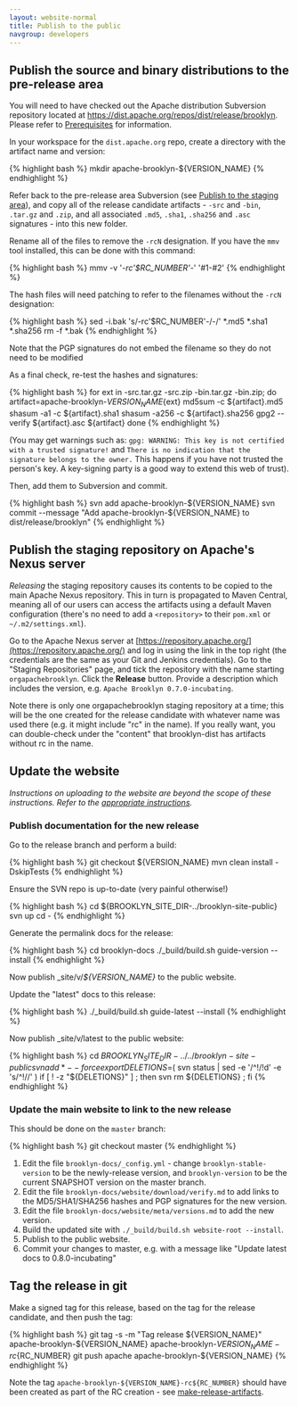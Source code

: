 ```yaml
---
layout: website-normal
title: Publish to the public
navgroup: developers
---
```


Publish the source and binary distributions to the pre-release area
-------------------------------------------------------------------

You will need to have checked out the Apache distribution Subversion repository located at
https://dist.apache.org/repos/dist/release/brooklyn. Please refer to [Prerequisites](prerequisites.html) for
information.

In your workspace for the `dist.apache.org` repo, create a directory with the artifact name and version:

{% highlight bash %}
mkdir apache-brooklyn-${VERSION_NAME}
{% endhighlight %}

Refer back to the pre-release area Subversion (see [Publish to the staging area](publish-temp.html)), and copy all of
the release candidate artifacts - `-src` and `-bin`, `.tar.gz` and `.zip`, and all associated `.md5`, `.sha1`, `.sha256`
and `.asc` signatures - into this new folder.

Rename all of the files to remove the `-rcN` designation. If you have the `mmv` tool installed, this can be done with
this command:

{% highlight bash %}
mmv -v '*-rc'$RC_NUMBER'-*' '#1-#2'
{% endhighlight %}

The hash files will need patching to refer to the filenames without the `-rcN` designation:

{% highlight bash %}
sed -i.bak 's/-rc'$RC_NUMBER'-/-/' *.md5 *.sha1 *.sha256
rm -f *.bak
{% endhighlight %}

Note that the PGP signatures do not embed the filename so they do not need to be modified

As a final check, re-test the hashes and signatures:

{% highlight bash %}
for ext in -src.tar.gz -src.zip -bin.tar.gz -bin.zip; do
    artifact=apache-brooklyn-${VERSION_NAME}${ext}
    md5sum -c ${artifact}.md5
    shasum -a1 -c ${artifact}.sha1
    shasum -a256 -c ${artifact}.sha256
    gpg2 --verify ${artifact}.asc ${artifact}
done
{% endhighlight %}

(You may get warnings such as: `gpg: WARNING: This key is not certified with a trusted signature!` 
and `There is no indication that the signature belongs to the owner.` This happens if you have not trusted
the person's key. A key-signing party is a good way to extend this web of trust).


Then, add them to Subversion and commit.

{% highlight bash %}
svn add apache-brooklyn-${VERSION_NAME}
svn commit --message "Add apache-brooklyn-${VERSION_NAME} to dist/release/brooklyn"
{% endhighlight %}


Publish the staging repository on Apache's Nexus server
-------------------------------------------------------

*Releasing* the staging repository causes its contents to be copied to the main Apache Nexus repository. This in turn
is propagated to Maven Central, meaning all of our users can access the artifacts using a default Maven configuration
(there's no need to add a `<repository>` to their `pom.xml` or `~/.m2/settings.xml`).

Go to the Apache Nexus server at [https://repository.apache.org/](https://repository.apache.org/) and log in using the
link in the top right (the credentials are the same as your Git and Jenkins credentials). Go to the "Staging
Repositories" page, and tick the repository with the name starting `orgapachebrooklyn`. Click the **Release** button.
Provide a description which includes the version, e.g. `Apache Brooklyn 0.7.0-incubating`.

Note there is only one orgapachebrooklyn staging repository at a time; this will be the one created for the release
candidate with whatever name was used there (e.g. it might include "rc" in the name). If you really want, you can 
double-check under the "content" that brooklyn-dist has artifacts without rc in the name.


Update the website
------------------

*Instructions on uploading to the website are beyond the scope of these instructions. Refer to the 
[appropriate instructions](https://github.com/apache/brooklyn-docs/tree/master/README.md).*

### Publish documentation for the new release

Go to the release branch and perform a build:

{% highlight bash %}
git checkout ${VERSION_NAME}
mvn clean install -DskipTests
{% endhighlight %}

Ensure the SVN repo is up-to-date (very painful otherwise!)

{% highlight bash %}
cd ${BROOKLYN_SITE_DIR-../brooklyn-site-public}
svn up
cd -
{% endhighlight %}

Generate the permalink docs for the release:

{% highlight bash %}
cd brooklyn-docs
./_build/build.sh guide-version --install
{% endhighlight %}

Now publish _site/v/*${VERSION_NAME}* to the public website.

Update the "latest" docs to this release:

{% highlight bash %}
./_build/build.sh guide-latest --install
{% endhighlight %}

Now publish _site/v/latest to the public website:

{% highlight bash %}
cd ${BROOKLYN_SITE_DIR-../../brooklyn-site-public}
svn add * --force
export DELETIONS=$( svn status | sed -e '/^!/!d' -e 's/^!//' )
if [ ! -z "${DELETIONS}" ] ; then svn rm ${DELETIONS} ; fi
{% endhighlight %}


### Update the main website to link to the new release

This should be done on the `master` branch:

{% highlight bash %}
git checkout master
{% endhighlight %}

1. Edit the file `brooklyn-docs/_config.yml` - change `brooklyn-stable-version` to be the newly-release version, and
   `brooklyn-version` to be the current SNAPSHOT version on the master branch.
2. Edit the file `brooklyn-docs/website/download/verify.md` to add links to the MD5/SHA1/SHA256 hashes and PGP signatures for the
   new version.
3. Edit the file `brooklyn-docs/website/meta/versions.md` to add the new version.
4. Build the updated site with `./_build/build.sh website-root --install`.
5. Publish to the public website.
6. Commit your changes to master, e.g. with a message like "Update latest docs to 0.8.0-incubating"


Tag the release in git
----------------------

Make a signed tag for this release, based on the tag for the release candidate, and then push the tag:

{% highlight bash %}
git tag -s -m "Tag release ${VERSION_NAME}" apache-brooklyn-${VERSION_NAME} apache-brooklyn-${VERSION_NAME}-rc${RC_NUMBER}
git push apache apache-brooklyn-${VERSION_NAME}
{% endhighlight %}

Note the tag `apache-brooklyn-${VERSION_NAME}-rc${RC_NUMBER}` should have been created as part of the
RC creation - see [make-release-artifacts](make-release-artifacts.html).

